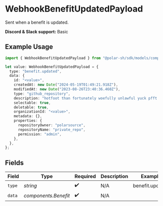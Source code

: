 # WebhookBenefitUpdatedPayload

Sent when a benefit is updated.

**Discord & Slack support:** Basic

## Example Usage

```typescript
import { WebhookBenefitUpdatedPayload } from "@polar-sh/sdk/models/components/webhookbenefitupdatedpayload.js";

let value: WebhookBenefitUpdatedPayload = {
  type: "benefit.updated",
  data: {
    id: "<value>",
    createdAt: new Date("2024-05-19T01:49:21.918Z"),
    modifiedAt: new Date("2023-08-26T23:40:36.460Z"),
    type: "github_repository",
    description: "hotfoot than fortunately woefully unlawful yuck pfft apud",
    selectable: true,
    deletable: true,
    organizationId: "<value>",
    metadata: {},
    properties: {
      repositoryOwner: "polarsource",
      repositoryName: "private_repo",
      permission: "admin",
    },
  },
};
```

## Fields

| Field                | Type                 | Required             | Description          | Example              |
| -------------------- | -------------------- | -------------------- | -------------------- | -------------------- |
| `type`               | *string*             | :heavy_check_mark:   | N/A                  | benefit.updated      |
| `data`               | *components.Benefit* | :heavy_check_mark:   | N/A                  |                      |
